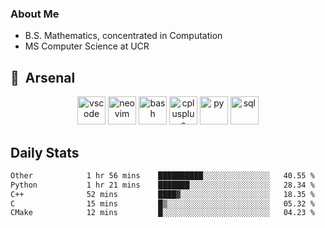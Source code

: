 ### About Me

- B.S. Mathematics, concentrated in Computation
- MS Computer Science at UCR

<h2> 🚀 &nbsp;Arsenal</h2>

<p align="center">

<img src="https://cdn.jsdelivr.net/gh/devicons/devicon/icons/vscode/vscode-original.svg" alt="vscode" width="45" height="45"/>
<img src="https://cdn.jsdelivr.net/gh/devicons/devicon@latest/icons/neovim/neovim-original.svg" alt="neovim" width = "45" height = "45"/>
  
<img src="https://cdn.jsdelivr.net/gh/devicons/devicon/icons/bash/bash-original.svg" alt="bash" width="45" height="45"/>
<img src="https://cdn.jsdelivr.net/gh/devicons/devicon@latest/icons/cplusplus/cplusplus-original.svg" alt="cplusplus" width = "45" height = "45"/>
<img src="https://cdn.jsdelivr.net/gh/devicons/devicon@latest/icons/python/python-plain.svg" alt="py" width = "45" height = "45" />

<img src="https://cdn.jsdelivr.net/gh/devicons/devicon@latest/icons/azuresqldatabase/azuresqldatabase-original.svg" alt="sql" width = "45" height = "45"/>
          
</p>

## Daily Stats

<!--START_SECTION:waka-->

```txt
Other            1 hr 56 mins    ██████████░░░░░░░░░░░░░░░   40.55 %
Python           1 hr 21 mins    ███████░░░░░░░░░░░░░░░░░░   28.34 %
C++              52 mins         ████▓░░░░░░░░░░░░░░░░░░░░   18.35 %
C                15 mins         █▒░░░░░░░░░░░░░░░░░░░░░░░   05.32 %
CMake            12 mins         █░░░░░░░░░░░░░░░░░░░░░░░░   04.23 %
```

<!--END_SECTION:waka-->
